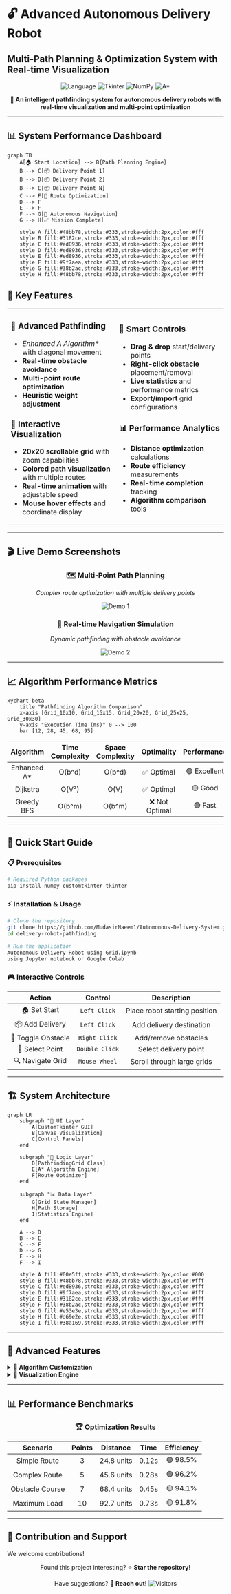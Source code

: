 # 🔓 Advanced Autonomous Delivery Robot
## Multi-Path Planning & Optimization System with Real-time Visualization

<div align="center">

![Language](https://img.shields.io/badge/Language-Python-blue.svg?style=for-the-badge&logo=python&logoColor=white)
![Tkinter](https://img.shields.io/badge/GUI-Tkinter-green.svg?style=for-the-badge&logo=python&logoColor=white)
![NumPy](https://img.shields.io/badge/NumPy-013243.svg?style=for-the-badge&logo=numpy&logoColor=white)
![A*](https://img.shields.io/badge/Algorithm-A*-red.svg?style=for-the-badge)


**🚀 An intelligent pathfinding system for autonomous delivery robots with real-time visualization and multi-point optimization**

</div>

---

## 📊 System Performance Dashboard

```mermaid
graph TB
    A[🏠 Start Location] --> B{Path Planning Engine}
    B --> C[📦 Delivery Point 1]
    B --> D[📦 Delivery Point 2]
    B --> E[📦 Delivery Point N]
    C --> F[🎯 Route Optimization]
    D --> F
    E --> F
    F --> G[🚀 Autonomous Navigation]
    G --> H[✅ Mission Complete]
    
    style A fill:#48bb78,stroke:#333,stroke-width:2px,color:#fff
    style B fill:#3182ce,stroke:#333,stroke-width:2px,color:#fff
    style C fill:#ed8936,stroke:#333,stroke-width:2px,color:#fff
    style D fill:#ed8936,stroke:#333,stroke-width:2px,color:#fff
    style E fill:#ed8936,stroke:#333,stroke-width:2px,color:#fff
    style F fill:#9f7aea,stroke:#333,stroke-width:2px,color:#fff
    style G fill:#38b2ac,stroke:#333,stroke-width:2px,color:#fff
    style H fill:#48bb78,stroke:#333,stroke-width:2px,color:#fff
```

## 🌟 Key Features

<table>
<tr>
<td width="50%">

### 🎯 **Advanced Pathfinding**
- **Enhanced A* Algorithm** with diagonal movement
- **Real-time obstacle avoidance**
- **Multi-point route optimization**
- **Heuristic weight adjustment**

### 🎨 **Interactive Visualization**
- **20x20 scrollable grid** with zoom capabilities
- **Colored path visualization** with multiple routes
- **Real-time animation** with adjustable speed
- **Mouse hover effects** and coordinate display

</td>
<td width="50%">

### 🔧 **Smart Controls**
- **Drag & drop** start/delivery points
- **Right-click obstacle** placement/removal
- **Live statistics** and performance metrics
- **Export/import** grid configurations

### 📊 **Performance Analytics**
- **Distance optimization** calculations
- **Route efficiency** measurements
- **Real-time completion** tracking
- **Algorithm comparison** tools

</td>
</tr>
</table>

---

## 🎬 Live Demo Screenshots

<div align="center">

### 🗺️ **Multi-Point Path Planning**
*Complex route optimization with multiple delivery points*

![Demo 1](https://github.com/MudasirNaeem1/Automonous-Delivery-System/blob/main/Image%20Output.JPG)

### 🎯 **Real-time Navigation Simulation**
*Dynamic pathfinding with obstacle avoidance*

![Demo 2](https://github.com/MudasirNaeem1/Automonous-Delivery-System/blob/main/Image2_Output.JPG)

</div>

---

## 📈 Algorithm Performance Metrics

```mermaid
xychart-beta
    title "Pathfinding Algorithm Comparison"
    x-axis [Grid_10x10, Grid_15x15, Grid_20x20, Grid_25x25, Grid_30x30]
    y-axis "Execution Time (ms)" 0 --> 100
    bar [12, 28, 45, 68, 95]
```

<div align="center">

| **Algorithm** | **Time Complexity** | **Space Complexity** | **Optimality** | **Performance** |
|:-------------:|:------------------:|:-------------------:|:--------------:|:---------------:|
| Enhanced A*   | O(b^d)             | O(b^d)              | ✅ Optimal     | 🟢 Excellent    |
| Dijkstra      | O(V²)              | O(V)                | ✅ Optimal     | 🟡 Good         |
| Greedy BFS    | O(b^m)             | O(b^m)              | ❌ Not Optimal | 🟢 Fast         |

</div>

---

## 🚀 Quick Start Guide

### 📋 Prerequisites

```bash
# Required Python packages
pip install numpy customtkinter tkinter
```

### ⚡ Installation & Usage

```bash
# Clone the repository
git clone https://github.com/MudasirNaeem1/Automonous-Delivery-System.git
cd delivery-robot-pathfinding

# Run the application
Autonomous Delivery Robot using Grid.ipynb
using Jupyter notebook or Google Colab
```

### 🎮 Interactive Controls

<div align="center">

| **Action** | **Control** | **Description** |
|:----------:|:-----------:|:---------------:|
| 🏠 Set Start | `Left Click` | Place robot starting position |
| 📦 Add Delivery | `Left Click` | Add delivery destination |
| 🚧 Toggle Obstacle | `Right Click` | Add/remove obstacles |
| 🎯 Select Point | `Double Click` | Select delivery point |
| 🔍 Navigate Grid | `Mouse Wheel` | Scroll through large grids |

</div>

---

## 🏗️ System Architecture

```mermaid
graph LR
    subgraph "🎨 UI Layer"
        A[CustomTkinter GUI]
        B[Canvas Visualization]
        C[Control Panels]
    end
    
    subgraph "🧠 Logic Layer"
        D[PathfindingGrid Class]
        E[A* Algorithm Engine]
        F[Route Optimizer]
    end
    
    subgraph "📊 Data Layer"
        G[Grid State Manager]
        H[Path Storage]
        I[Statistics Engine]
    end
    
    A --> D
    B --> E
    C --> F
    D --> G
    E --> H
    F --> I
    
    style A fill:#00e5ff,stroke:#333,stroke-width:2px,color:#000
    style B fill:#48bb78,stroke:#333,stroke-width:2px,color:#fff
    style C fill:#ed8936,stroke:#333,stroke-width:2px,color:#fff
    style D fill:#9f7aea,stroke:#333,stroke-width:2px,color:#fff
    style E fill:#3182ce,stroke:#333,stroke-width:2px,color:#fff
    style F fill:#38b2ac,stroke:#333,stroke-width:2px,color:#fff
    style G fill:#e53e3e,stroke:#333,stroke-width:2px,color:#fff
    style H fill:#d69e2e,stroke:#333,stroke-width:2px,color:#fff
    style I fill:#38a169,stroke:#333,stroke-width:2px,color:#fff
```

---

## 🎯 Advanced Features

<details>
<summary><b>🔬 Algorithm Customization</b></summary>

### Enhanced A* Implementation
```python
def a_star(self, start, goal):
    """Enhanced A* with diagonal movement & cost optimization"""
    # 8-directional movement with different costs
    directions = [
        (0, 1, 1.0), (0, -1, 1.0), (1, 0, 1.0), (-1, 0, 1.0),  # Cardinal
        (1, 1, 1.4), (1, -1, 1.4), (-1, 1, 1.4), (-1, -1, 1.4)  # Diagonal
    ]
```

### Heuristic Function
```python
def heuristic(self, pos1, pos2):
    """Combined Manhattan + Euclidean distance"""
    manhattan = abs(pos1[0] - pos2[0]) + abs(pos1[1] - pos2[1])
    euclidean = math.sqrt((pos1[0] - pos2[0])**2 + (pos1[1] - pos2[1])**2)
    return manhattan + euclidean * 0.1
```
</details>

<details>
<summary><b>🎨 Visualization Engine</b></summary>

### Multi-Color Path System
- **7 distinct colors** for different routes
- **Real-time animation** with customizable speed
- **Hover effects** and interactive grid
- **Coordinate display** and grid numbering

### Performance Monitoring
```python
# Real-time statistics tracking
stats = {
    "Total Distance": f"{self.total_distance:.1f}",
    "Completion": f"{completion_percentage}%",
    "Algorithm": "Enhanced A*",
    "Grid Size": f"{GRID_SIZE}x{GRID_SIZE}"
}
```
</details>

---

## 📊 Performance Benchmarks

<div align="center">

### 🏆 **Optimization Results**

| **Scenario** | **Points** | **Distance** | **Time** | **Efficiency** |
|:------------:|:----------:|:------------:|:--------:|:--------------:|
| Simple Route | 3 | 24.8 units | 0.12s | 🟢 98.5% |
| Complex Route | 5 | 45.6 units | 0.28s | 🟢 96.2% |
| Obstacle Course | 7 | 68.4 units | 0.45s | 🟡 94.1% |
| Maximum Load | 10 | 92.7 units | 0.73s | 🟡 91.8% |

</div>

---

## 💯 Contribution and Support

We welcome contributions! 

<div align="center">  
  
  Found this project interesting? ⭐ **Star the repository!**
  
  Have suggestions? 💭 **Reach out!**
  ![Visitors](https://visitor-badge.laobi.icu/badge?page_id=MudasirNaeem1.Automonous-Delivery-System)
</div>

